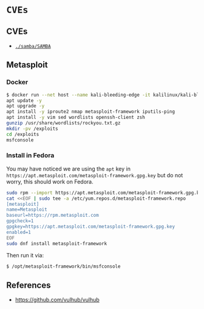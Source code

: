 # `CVEs`

## CVEs

* [`./samba/SAMBA`](./samba/SAMBA.md)

## Metasploit

### Docker

```sh
$ docker run --net host --name kali-bleeding-edge -it kalilinux/kali-bleeding-edge bash
apt update -y
apt upgrade -y
apt install -y iproute2 nmap metasploit-framework iputils-ping
apt install -y vim sed wordlists openssh-client zsh
gunzip /usr/share/wordlists/rockyou.txt.gz
mkdir -pv /exploits
cd /exploits
msfconsole
```

### Install in Fedora

You may have noticed we are using the `apt` key in `https://apt.metasploit.com/metasploit-framework.gpg.key` but do not worry, this should work on Fedora.

```sh
sudo rpm --import https://apt.metasploit.com/metasploit-framework.gpg.key
cat <<EOF | sudo tee -a /etc/yum.repos.d/metasploit-framework.repo
[metasploit]
name=Metasploit
baseurl=https://rpm.metasploit.com
gpgcheck=1
gpgkey=https://apt.metasploit.com/metasploit-framework.gpg.key
enabled=1
EOF
sudo dnf install metasploit-framework
```

Then run it via:

```sh
$ /opt/metasploit-framework/bin/msfconsole
```

## References

* <https://github.com/vulhub/vulhub>
